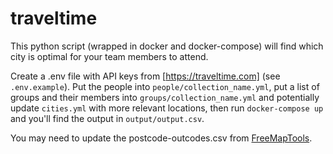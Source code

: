# traveltime

This python script (wrapped in docker and docker-compose) will find which city is optimal for your team members to attend.

Create a .env file with API keys from [https://traveltime.com] (see `.env.example`). Put the people
into `people/collection_name.yml`, put a list of groups and their members into 
`groups/collection_name.yml` and potentially update `cities.yml` with more relevant locations, then
run `docker-compose up` and you'll find the output in `output/output.csv`.

You may need to update the postcode-outcodes.csv from [FreeMapTools](https://www.freemaptools.com/download-uk-postcode-lat-lng.htm).
